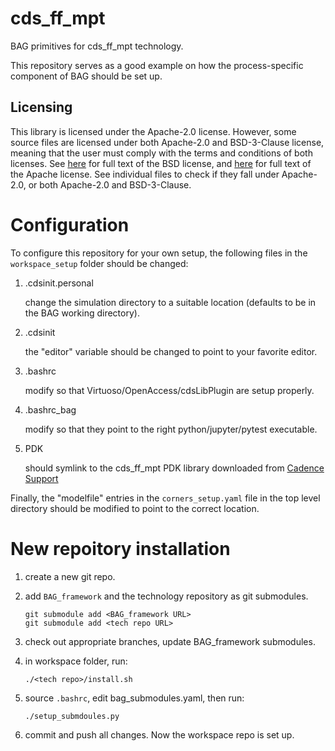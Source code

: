# cds_ff_mpt
BAG primitives for cds_ff_mpt technology.

This repository serves as a good example on how the process-specific component of BAG should be set up.

## Licensing

This library is licensed under the Apache-2.0 license.  However, some source files are licensed
under both Apache-2.0 and BSD-3-Clause license, meaning that the user must comply with the
terms and conditions of both licenses.  See [here](LICENSE.BSD-3-Clause) for full text of the
BSD license, and [here](LICENSE.Apache-2.0) for full text of the Apache license.  See individual
files to check if they fall under Apache-2.0, or both Apache-2.0 and BSD-3-Clause.

# Configuration

To configure this repository for your own setup, the following files in the `workspace_setup` folder should be changed:

1. .cdsinit.personal

   change the simulation directory to a suitable location (defaults to be in the BAG working directory).

2. .cdsinit

   the "editor" variable should be changed to point to your favorite editor.

3. .bashrc

   modify so that Virtuoso/OpenAccess/cdsLibPlugin are setup properly.

4. .bashrc_bag

   modify so that they point to the right python/jupyter/pytest executable.

5. PDK

   should symlink to the cds_ff_mpt PDK library downloaded from [Cadence Support](support.cadence.com)

Finally, the "modelfile" entries in the `corners_setup.yaml` file in the top level directory should be modified to
point to the correct location.

# New repoitory installation

1. create a new git repo.

2. add `BAG_framework` and the technology repository as git submodules.

   ```
   git submodule add <BAG_framework URL>
   git submodule add <tech repo URL>
   ```

3. check out appropriate branches, update BAG_framework submodules.

4. in workspace folder, run:

   ```
   ./<tech repo>/install.sh
   ```

5. source `.bashrc`, edit bag_submodules.yaml, then run:

   ```
   ./setup_submdoules.py
   ```

6. commit and push all changes.  Now the workspace repo is set up.
